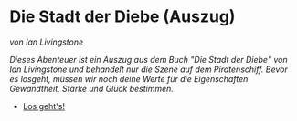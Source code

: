 <!-- Prolog -->

# Die Stadt der Diebe (Auszug)

*von Ian Livingstone*

*Dieses Abenteuer ist ein Auszug aus dem Buch "Die Stadt der Diebe" von Ian Livingstone und behandelt nur die Szene auf dem Piratenschiff. Bevor es losgeht, müssen wir noch deine Werte für die Eigenschaften Gewandtheit, Stärke und Glück bestimmen.*

<script>
    function versuche_glueck() {
        erfolg = Math.w6() + Math.w6() <= glueck;
        glueck = glueck - 1;
        return "<blockquote><p><em>Du versuchst dein Glück und verlierst dadurch einen Glückspunkt.</em></p></blockquote>";
    }

    increase_glueck = function(points) {
        glueck = glueck + points;
        if (glueck > glueck_start) {
            glueck = glueck_start;
        }
        if (glueck < 0) {
            glueck = 0;
        }
    }
</script>

- [Los geht's!](1a)